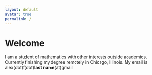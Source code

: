 ```yaml
---
layout: default
avatar: true
permalink: /
---
```

# Welcome
I am a student of mathematics with other interests outside academics. 
Currently finishing my degree remotely in Chicago, Illinois. My email is alex(dot)f(dot)**last name**(at)gmail
